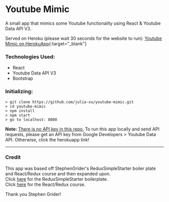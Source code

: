 # Youtube Mimic
A small app that mimics some Youtube functionality using React & Youtube Data API V3.

Served on Heroku (please wait 30 seconds for the website to run): [Youtube Mimic on HerokuApp](https://youtube-mimic.herokuapp.com/){:target="_blank"}

### Technologies Used:
* React
* Youtube Data API V3
* Bootstrap

### Initializing:
```
> git clone https://github.com/julia-xu/youtube-mimic.git
> cd youtube-mimic
> npm install
> npm start
> go to localhost: 8080
```
**Note:** <ins>There is no API key in this repo.</ins> To run this app locally and send API requests, please get an API key from Google Developers > Youtube Data API. Otherwise, click the herokuapp link!

* * *

### Credit
This app was based off StephenGrider's ReduxSimpleStarter boiler plate and React/Redux course and then expanded upon.  
Click [here](https://github.com/StephenGrider/ReduxSimpleStarter) for the ReduxSimpleStarter boilerplate.  
Click [here](https://www.udemy.com/react-redux/) for the React/Redux course.  
  
Thank you Stephen Grider!  
